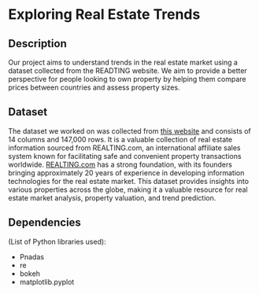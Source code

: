 # Exploring Real Estate Trends
## Description
Our project aims to understand trends in the real estate market using a dataset collected from the READTING website. We aim to provide a better perspective for people looking to own property by helping them compare prices between countries and assess property sizes.

## Dataset
The dataset we worked on was collected from [this website](https://www.kaggle.com/datasets/toriqulstu/worlds-real-estate-data147k) and consists of 14 columns and 147,000 rows. It is a valuable collection of real estate information sourced from REALTING.com, an international affiliate sales system known for facilitating safe and convenient property transactions worldwide. [REALTING.com](https://realting.com/) has a strong foundation, with its founders bringing approximately 20 years of experience in developing information technologies for the real estate market. This dataset provides insights into various properties across the globe, making it a valuable resource for real estate market analysis, property valuation, and trend prediction.





## Dependencies
(List of Python libraries used):

- Pnadas
- re
- bokeh
- matplotlib.pyplot
